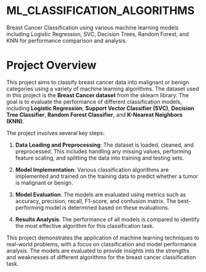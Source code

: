# ML_CLASSIFICATION_ALGORITHMS
Breast Cancer Classification using various machine learning models including Logistic Regression, SVC, Decision Trees, Random Forest, and KNN for performance comparison and analysis.

# Project Overview

This project aims to classify breast cancer data into malignant or benign categories using a variety of machine learning algorithms. The dataset used in this project is the **Breast Cancer dataset** from the sklearn library. The goal is to evaluate the performance of different classification models, including **Logistic Regression**, **Support Vector Classifier (SVC)**, **Decision Tree Classifier**, **Random Forest Classifier**, and **K-Nearest Neighbors (KNN)**.

The project involves several key steps:

1. **Data Loading and Preprocessing**: The dataset is loaded, cleaned, and preprocessed. This includes handling any missing values, performing feature scaling, and splitting the data into training and testing sets.

2. **Model Implementation**: Various classification algorithms are implemented and trained on the training data to predict whether a tumor is malignant or benign.

3. **Model Evaluation**: The models are evaluated using metrics such as accuracy, precision, recall, F1-score, and confusion matrix. The best-performing model is determined based on these evaluations.

4. **Results Analysis**: The performance of all models is compared to identify the most effective algorithm for this classification task.

This project demonstrates the application of machine learning techniques to real-world problems, with a focus on classification and model performance analysis. The models are evaluated to provide insights into the strengths and weaknesses of different algorithms for the breast cancer classification task.
